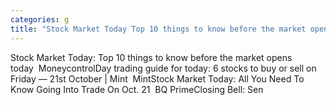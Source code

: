 ```yaml
---
categories: g
title: "Stock Market Today Top 10 things to know before the market opens today  Moneycontrol"
---
```

Stock Market Today: Top 10 things to know before the market opens today&nbsp;&nbsp;MoneycontrolDay trading guide for today: 6 stocks to buy or sell on Friday — 21st October | Mint&nbsp;&nbsp;MintStock Market Today: All You Need To Know Going Into Trade On Oct. 21&nbsp;&nbsp;BQ PrimeClosing Bell: Sen